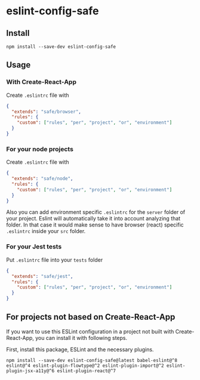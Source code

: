# eslint-config-safe

## Install

```
npm install --save-dev eslint-config-safe
```

## Usage

### With Create-React-App

Create `.eslintrc` file with

```json
{
  "extends": "safe/browser",
  "rules": {
    "custom": ["rules", "per", "project", "or", "environment"]
  }
}
```

### For your node projects

Create `.eslintrc` file with

```json
{
  "extends": "safe/node",
  "rules": {
    "custom": ["rules", "per", "project", "or", "environment"]
  }
}
```

Also you can add environment specific `.eslintrc` for the `server` folder of your project. Eslint will automatically take it into account analyzing that folder. In that case it would make sense to have browser (react) specific `.eslintrc` inside your `src` folder.

### For your Jest tests

Put `.eslintrc` file into your `tests` folder

```json
{
  "extends": "safe/jest",
  "rules": {
    "custom": ["rules", "per", "project", "or", "environment"]
  }
}
```

## For projects not based on Create-React-App

If you want to use this ESLint configuration in a project not built with Create-React-App, you can install it with following steps.

First, install this package, ESLint and the necessary plugins.

```
npm install --save-dev eslint-config-safe@latest babel-eslint@^8 eslint@^4 eslint-plugin-flowtype@^2 eslint-plugin-import@^2 eslint-plugin-jsx-a11y@^6 eslint-plugin-react@^7
```
